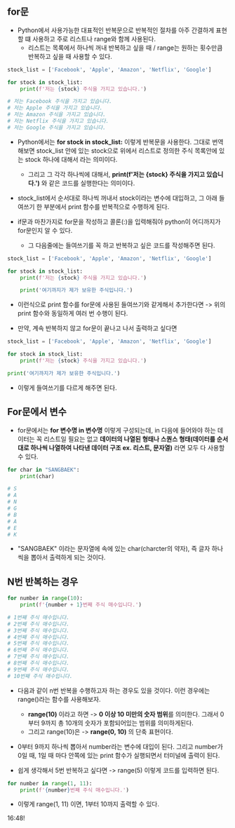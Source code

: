 ## for문
- Python에서 사용가능한 대표적인 반복문으로 반복적인 절차를 아주 간결하게 표현할 떄 사용하고 주로 리스트나 range와 함께 사용된다.
  - 리스트는 목록에서 하나씩 꺼내 반복하고 싶을 때 / range는 원하는 횟수만큼 반복하고 싶을 때 사용할 수 있다.

```python
stock_list = ['Facebook', 'Apple', 'Amazon', 'Netflix', 'Google']

for stock in stock_list:
    print(f'저는 {stock} 주식을 가지고 있습니다.')

# 저는 Facebook 주식을 가지고 있습니다.
# 저는 Apple 주식을 가지고 있습니다.
# 저는 Amazon 주식을 가지고 있습니다.
# 저는 Netflix 주식을 가지고 있습니다.
# 저는 Google 주식을 가지고 있습니다.  
```

- Python에서는 **for stock in stock_list:** 이렇게 반복문을 사용한다. 그대로 번역해보면 stock_list 안에 있는 stock으로 위에서 리스트로 정의한 주식 목록안에 있는 stock 하나에 대해서 라는 의미이다.
  - 그리고 그 각각 하나씩에 대해서, **print(f'저는 {stock} 주식을 가지고 있습니다.')** 와 같은 코드를 실행한다는 의미이다.

- stock_list에서 순서대로 하나씩 꺼내서 stock이라는 변수에 대입하고, 그 아래 들여쓰기 한 부분에서 print 함수를 반복적으로 수행하게 된다.

- if문과 마찬가지로 for문을 작성하고 콜론(:)을 입력해줘야 python이 어디까지가 for문인지 알 수 있다. 
  - 그 다음줄에는 들여쓰기를 꼭 하고 반복하고 싶은 코드를 작성해주면 된다.


```python
stock_list = ['Facebook', 'Apple', 'Amazon', 'Netflix', 'Google']

for stock in stock_list:
    print(f'저는 {stock} 주식을 가지고 있습니다.')

    print('여기까지가 제가 보유한 주식입니다.')
```

- 이런식으로 print 함수를 for문에 사용된 들여쓰기와 같게해서 추가한다면 -> 위의 print 함수와 동일하게 여러 번 수행이 된다.

- 만약, 계속 반복하지 않고 for문이 끝나고 나서 출력하고 싶다면

```python
stock_list = ['Facebook', 'Apple', 'Amazon', 'Netflix', 'Google']

for stock in stock_list:
    print(f'저는 {stock} 주식을 가지고 있습니다.')

print('여기까지가 제가 보유한 주식입니다.')
```

- 이렇게 들여쓰기를 다르게 해주면 된다.


## For문에서 변수
- for문에서는 **for 변수명 in 변수명** 이렇게 구성되는데, in 다음에 들어와야 하는 데이터는 꼭 리스트일 필요는 없고 **데이터의 나열된 형태나 스퀀스 형태(데이터를 순서대로 하나씩 나열하여 나타낸 데이터 구조 ex. 리스트, 문자열)** 라면 모두 다 사용할 수 있다.

```python
for char in "SANGBAEK":
    print(char)

# S
# A
# N
# G
# B
# A
# E
# K
```    

- "SANGBAEK" 이라는 문자열에 속에 있는 char(charcter의 약자), 즉 글자 하나씩을 뽑아서 출력하게 되는 것이다.


## N번 반복하는 경우
```python
for number in range(10):
    print(f'{number + 1}번째 주식 매수입니다.')

# 1번째 주식 매수입니다.
# 2번째 주식 매수입니다.
# 3번째 주식 매수입니다.
# 4번째 주식 매수입니다.
# 5번째 주식 매수입니다.
# 6번째 주식 매수입니다.
# 7번째 주식 매수입니다.
# 8번째 주식 매수입니다.
# 9번째 주식 매수입니다.
# 10번째 주식 매수입니다. 
```

- 다음과 같이 n번 반복을 수행하고자 하는 경우도 있을 것이다. 이런 경우에는 range()라는 함수를 사용해보자.
  - **range(10)** 이라고 하면 -> **0 이상 10 미만의 숫자 범위**를 의미한다. 그래서 0부터 9까지 총 10개의 숫자가 포함되어있는 범위를 의미하게된다. 
  - 그리고 range(10)은 -> **range(0, 10)** 의 단축 표현이다.

- 0부터 9까지 하나씩 뽑아서 number라는 변수에 대입이 된다. 그리고 number가 0일 때, 1일 때 마다 안쪽에 있는 print 함수가 실행되면서 터미널에 출력이 된다.

- 쉽게 생각해서 5번 반복하고 싶다면 -> range(5) 이렇게 코드를 입력하면 된다.

```python
for number in range(1, 11):
    print(f'{number}번째 주식 매수입니다.')
```

- 이렇게 range(1, 11) 이면, 1부터 10까지 출력할 수 있다.



16:48!
